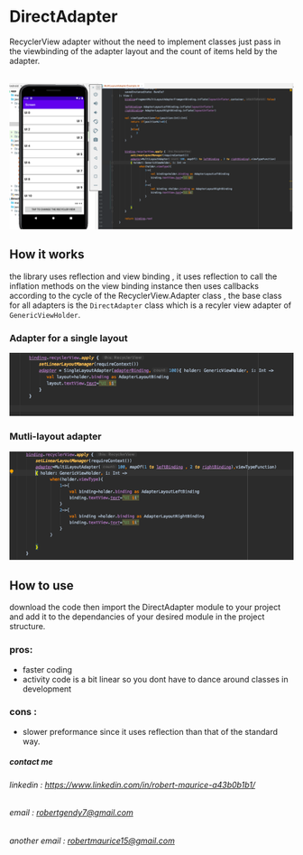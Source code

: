 # DirectAdapter
RecyclerView adapter without the need to implement classes
just pass in the viewbinding of the adapter layout and the count of items held by the adapter. <br /> <br />

![alt text](https://github.com/robertgendy7/DirectAdapter/blob/master/Screen%20Shot%202021-04-07%20at%204.48.31%20PM.png)

## How it works 
the library uses reflection and view binding , it uses reflection to call the inflation methods
on the view binding instance then uses callbacks according to the cycle of the RecyclerView.Adapter 
class , the base class for all adapters is the ```DirectAdapter``` class which is a recyler view adapter 
of ```GenericViewHolder```.

### Adapter for a single layout
![alt text](https://github.com/robertgendy7/DirectAdapter/blob/master/Screen%20Shot%202021-04-07%20at%204.54.38%20PM.png)


### Mutli-layout adapter
![alt text](https://github.com/robertgendy7/DirectAdapter/blob/master/Screen%20Shot%202021-04-07%20at%204.54.54%20PM.png)

## How to use
download the code then import the DirectAdapter module to your project and add it to the dependancies 
of your desired module in the project structure.

### pros: 
- faster coding
- activity code is a bit linear so you dont have to dance around classes in development

### cons :
- slower preformance since it uses reflection than that of the standard way.

##### contact me 
###### linkedin : https://www.linkedin.com/in/robert-maurice-a43b0b1b1/ <br />
###### email : robertgendy7@gmail.com <br />
###### another email : robertmaurice15@gmail.com <br />





